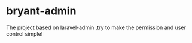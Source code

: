# bryant-admin
The project based on laravel-admin ,try to make the permission and user control simple!
